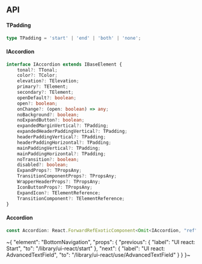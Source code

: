 

## API

#### TPadding

```ts
type TPadding = 'start' | 'end' | 'both' | 'none';
```

#### IAccordion

```ts
interface IAccordion extends IBaseElement {
    tonal?: TTonal;
    color?: TColor;
    elevation?: TElevation;
    primary?: TElement;
    secondary?: TElement;
    openDefault?: boolean;
    open?: boolean;
    onChange?: (open: boolean) => any;
    noBackground?: boolean;
    noExpandButton?: boolean;
    expandedMarginVertical?: TPadding;
    expandedHeaderPaddingVertical?: TPadding;
    headerPaddingVertical?: TPadding;
    headerPaddingHorizontal?: TPadding;
    mainPaddingVertical?: TPadding;
    mainPaddingHorizontal?: TPadding;
    noTransition?: boolean;
    disabled?: boolean;
    ExpandProps?: TPropsAny;
    TransitionComponentProps?: TPropsAny;
    WrapperHeaderProps?: TPropsAny;
    IconButtonProps?: TPropsAny;
    ExpandIcon?: TElementReference;
    TransitionComponent?: TElementReference;
}
```

#### Accordion

```ts
const Accordion: React.ForwardRefExoticComponent<Omit<IAccordion, "ref"> & React.RefAttributes<unknown>>;
```


~{
  "element": "BottomNavigation",
  "props": {
    "previous": {
      "label": "UI react: Start",
      "to": "/library/ui-react/start"
    },
    "next": {
      "label": "UI react: AdvancedTextField",
      "to": "/library/ui-react/use/AdvancedTextField"
    }
  }
}~
